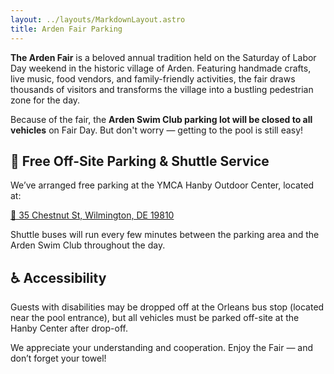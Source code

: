 ```yaml
---
layout: ../layouts/MarkdownLayout.astro
title: Arden Fair Parking
---
```


**The Arden Fair** is a beloved annual tradition held on the Saturday of Labor Day weekend in the historic village of Arden. Featuring handmade crafts, live music, food vendors, and family-friendly activities, the fair draws thousands of visitors and transforms the village into a bustling pedestrian zone for the day.

Because of the fair, the **Arden Swim Club parking lot will be closed to all vehicles** on Fair Day. But don't worry — getting to the pool is still easy!

## 🚐 Free Off-Site Parking & Shuttle Service

We’ve arranged free parking at the YMCA Hanby Outdoor Center, located at:

[📍 35 Chestnut St, Wilmington, DE 19810](https://maps.app.goo.gl/YKuv1keSnuZkxjjt5)

Shuttle buses will run every few minutes between the parking area and the Arden Swim Club throughout the day.

## ♿ Accessibility

Guests with disabilities may be dropped off at the Orleans bus stop (located near the pool entrance), but all vehicles must be parked off-site at the Hanby Center after drop-off.

We appreciate your understanding and cooperation. Enjoy the Fair — and don’t forget your towel!